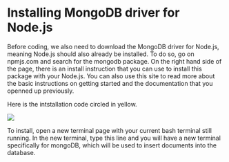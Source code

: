 <!--title={Installing MongoDB driver for Node.js}-->

# Installing MongoDB driver for Node.js

Before coding, we also need to download the MongoDB driver for Node.js, meaning Node.js should also already be installed. To do so, go on npmjs.com and search for the mongodb package. On the right hand side of the page, there is an install instruction that you can use to install this package with your Node.js. You can also use this site to read more about the basic instructions on getting started and the documentation that you openned up previously.

Here is the intstallation code circled in yellow.

![](https://projectbit.s3-us-west-1.amazonaws.com/darlene/labs/card2.png)

To install, open a new terminal page with your current bash terminal still running. In the new terminal, type this line and you will have a new terminal specifically for mongoDB, which will be used to insert documents into the database.